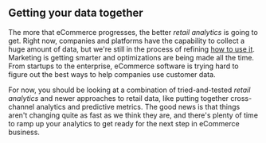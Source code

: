 ## Getting your data together

The more that eCommerce progresses, the better *retail analytics* is going to get. Right now, companies and platforms have the capability to collect a huge amount of data, but we're still in the process of refining [how to use it](https://auth0.com/blog/all-you-need-to-know-about-data-management-and-integration/). Marketing is getting smarter and optimizations are being made all the time. From startups to the enterprise, eCommerce software is trying hard to figure out the best ways to help companies use customer data.

For now, you should be looking at a combination of tried-and-tested *retail analytics* and newer approaches to retail data, like putting together cross-channel analytics and predictive metrics. The good news is that things aren't changing quite as fast as we think they are, and there's plenty of time to ramp up your analytics to get ready for the next step in eCommerce business.
